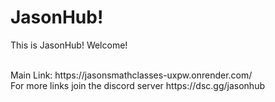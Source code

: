 # JasonHub!
<p>This is JasonHub! Welcome!</p>
<br>
Main Link: https://jasonsmathclasses-uxpw.onrender.com/
<br>
For more links join the discord server https://dsc.gg/jasonhub
